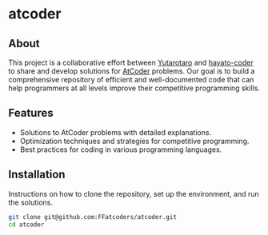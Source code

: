 # atcoder

## About
This project is a collaborative effort between [Yutarotaro](https://github.com/Yutarotaro) and [hayato-coder](https://github.com/hayato-coder) to share and develop solutions for [AtCoder](https://atcoder.jp/?lang=ja) problems. Our goal is to build a comprehensive repository of efficient and well-documented code that can help programmers at all levels improve their competitive programming skills.

## Features
- Solutions to AtCoder problems with detailed explanations.
- Optimization techniques and strategies for competitive programming.
- Best practices for coding in various programming languages.

## Installation
Instructions on how to clone the repository, set up the environment, and run the solutions.

```bash
git clone git@github.com:FFatcoders/atcoder.git
cd atcoder

